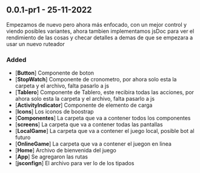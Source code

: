 ## 0.0.1-pr1 - 25-11-2022
Empezamos de nuevo pero ahora más enfocado, con un mejor control y viendo posibles variantes, ahora tambien implementamos jsDoc para ver el rendimiento de las cosas y checar detalles a demas de que se empezara a usar un nuevo ruteador

### Added
- [**Button**] Componente de boton
- [**StopWatch**] Componente de cronometro, por ahora solo esta la carpeta y el archivo, falta pasarlo a js
- [**Tablero**] Componente de Tablero, este recibira todas las acciones, por ahora solo esta la carpeta y el archivo, falta pasarlo a js
- [**ActivityIndicator**] Componente de elemento de carga
- [**Icons**] Los iconos de boostrap
- [**Componentes**] La carpeta que va a contener todos los componentes
- [**screens**] La carpeta que va a contener todas las pantallas
- [**LocalGame**] La carpeta que va a contener el juego local, posible bot al futuro
- [**OnlineGame**] La carpeta que va a contener el juegon en linea
- [**Home**] Archivo de bienvenida del juego
- [**App**] Se agregaron las rutas
- [**jsconfign**] El archivo para ver lo de los tipados
